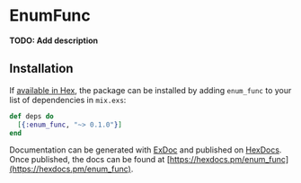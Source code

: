# EnumFunc

**TODO: Add description**

## Installation

If [available in Hex](https://hex.pm/docs/publish), the package can be installed
by adding `enum_func` to your list of dependencies in `mix.exs`:

```elixir
def deps do
  [{:enum_func, "~> 0.1.0"}]
end
```

Documentation can be generated with [ExDoc](https://github.com/elixir-lang/ex_doc)
and published on [HexDocs](https://hexdocs.pm). Once published, the docs can
be found at [https://hexdocs.pm/enum_func](https://hexdocs.pm/enum_func).

